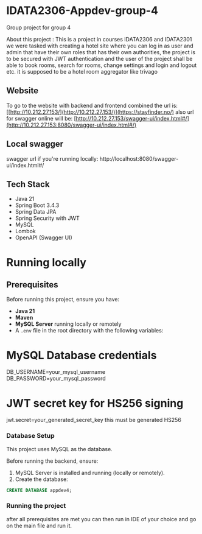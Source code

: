 # IDATA2306-Appdev-group-4
Group project for group 4 


About this project : This is a project in courses IDATA2306 and IDATA2301 
we were tasked with creating a hotel site where you can log in as user and admin that have their own roles that has their own 
authorities, the project is to be secured with JWT authentication and the user of the project shall be able to book rooms,
search for rooms, change settings and login and logout etc. it is supposed to be a hotel room aggregator like trivago

## Website
To go to the website with backend and frontend combined the url is: [[http://10.212.27.153/](http://10.212.27.153/)](https://stayfinder.no/)
also url for swagger online will be:  [http://10.212.27.153/swagger-ui/index.html#/](http://10.212.27.153:8080/swagger-ui/index.html#/)

## Local swagger 
swagger url if you're running locally: http://localhost:8080/swagger-ui/index.html#/

## Tech Stack
- Java 21
- Spring Boot 3.4.3
- Spring Data JPA
- Spring Security with JWT
- MySQL
- Lombok
- OpenAPI (Swagger UI)

# Running locally

## Prerequisites

Before running this project, ensure you have:

- **Java 21**
- **Maven**
- **MySQL Server** running locally or remotely
- A `.env` file in the root directory with the following variables:

# MySQL Database credentials
  DB_USERNAME=your_mysql_username
  DB_PASSWORD=your_mysql_password

# JWT secret key for HS256 signing
  jwt.secret=your_generated_secret_key
  this must be generated HS256

### Database Setup

This project uses MySQL as the database.

Before running the backend, ensure:

1. MySQL Server is installed and running (locally or remotely).
2. Create the database:

```sql
CREATE DATABASE appdev4;
```

### Running the project
after all prerequisites are met you can then run in IDE of your choice and go on the main file and run it.



